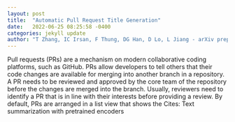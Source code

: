 ```yaml
---
layout: post
title:  "Automatic Pull Request Title Generation"
date:   2022-06-25 08:25:58 -0400
categories: jekyll update
author: "T Zhang, IC Irsan, F Thung, DG Han, D Lo, L Jiang - arXiv preprint arXiv:2206.10430, 2022"
---
```

Pull requests (PRs) are a mechanism on modern collaborative coding platforms, such as GitHub. PRs allow developers to tell others that their code changes are available for merging into another branch in a repository. A PR needs to be reviewed and approved by the core team of the repository before the changes are merged into the branch. Usually, reviewers need to identify a PR that is in line with their interests before providing a review. By default, PRs are arranged in a list view that shows the  Cites: Text summarization with pretrained encoders
